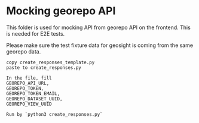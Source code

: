 # Mocking georepo API

This folder is used for mocking API from georepo API on the frontend.
This is needed for E2E tests.

Please make sure the test fixture data for
geosight is coming from the same georepo data.

```
copy create_responses_template.py
paste to create_responses.py

In the file, fill 
GEOREPO_API_URL, 
GEOREPO_TOKEN,
GEOREPO_TOKEN_EMAIL, 
GEOREPO_DATASET_UUID, 
GEOREPO_VIEW_UUID

Run by `python3 create_responses.py`
```